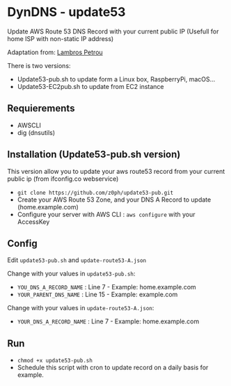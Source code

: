 # DynDNS - update53 

Update AWS Route 53 DNS Record with your current public IP (Usefull for home ISP with non-static IP address)

Adaptation from: [Lambros Petrou](https://www.lambrospetrou.com/articles/aws-update-route53-recordset-diy-load-balancer/)

There is two versions: 
- Update53-pub.sh to update form a Linux box, RaspberryPi, macOS...
- Update53-EC2pub.sh to update from EC2 instance

## Requierements

- AWSCLI
- dig (dnsutils)

## Installation (Update53-pub.sh version)

This version allow you to update your aws route53 record from your current public ip (from ifconfig.co webservice)

- `git clone https://github.com/z0ph/update53-pub.git`
- Create your AWS Route 53 Zone, and your DNS A Record to update (home.example.com)
- Configure your server with AWS CLI : `aws configure` with your AccessKey

## Config

Edit `update53-pub.sh` and `update-route53-A.json`

Change with your values in `update53-pub.sh`: 

- `YOU_DNS_A_RECORD_NAME` : Line 7 - Example: home.example.com
- `YOUR_PARENT_DNS_NAME` : Line 15 - Example: example.com

Change with your values in `update-route53-A.json`:

- `YOUR_DNS_A_RECORD_NAME` : Line 7 - Example: home.example.com

## Run

- `chmod +x update53-pub.sh`
- Schedule this script with cron to update record on a daily basis for example.